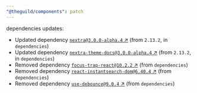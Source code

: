 ```yaml
---
"@theguild/components": patch
---
```

dependencies updates:
  - Updated dependency [`nextra@3.0.0-alpha.4` ↗︎](https://www.npmjs.com/package/nextra/v/3.0.0) (from `2.13.2`, in `dependencies`)
  - Updated dependency [`nextra-theme-docs@3.0.0-alpha.4` ↗︎](https://www.npmjs.com/package/nextra-theme-docs/v/3.0.0) (from `2.13.2`, in `dependencies`)
  - Removed dependency [`focus-trap-react@10.2.2` ↗︎](https://www.npmjs.com/package/focus-trap-react/v/10.2.2) (from `dependencies`)
  - Removed dependency [`react-instantsearch-dom@6.40.4` ↗︎](https://www.npmjs.com/package/react-instantsearch-dom/v/6.40.4) (from `dependencies`)
  - Removed dependency [`use-debounce@9.0.4` ↗︎](https://www.npmjs.com/package/use-debounce/v/9.0.4) (from `dependencies`)

